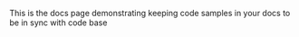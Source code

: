 This is the docs page demonstrating keeping code samples in your docs to be in sync with code base

<!-- snippet: sample-hello-world -->
<!-- endSnippet -->
